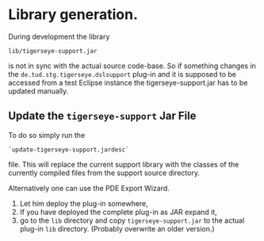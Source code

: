 # Library generation.

During development the library 

    lib/tigerseye-support.jar
    
is not in sync with the actual source code-base.
So if something changes in the `de.tud.stg.tigerseye.dslsupport` plug-in
and it is supposed to be accessed
from a test Eclipse instance the tigerseye-support.jar
has to be updated manually.

## Update the `tigerseye-support` Jar File

To do so simply run the

	`update-tigerseye-support.jardesc`
	
file.
This will replace the current support library with the
classes of the currently compiled files
from the support source directory. 

Alternatively one can use the PDE Export Wizard.
1.  Let him deploy the plug-in somewhere,
2.  If you have deployed the complete plug-in as JAR expand it,
3.  go to the `lib` directory and copy `tigerseye-support.jar` to the actual plug-in `lib` directory.
    (Probably overwrite an older version.) 
  